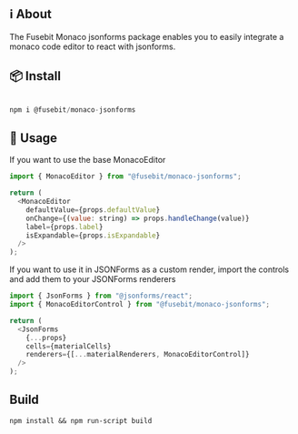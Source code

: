 ## ℹ︎ About

The Fusebit Monaco jsonforms package enables you to easily integrate a monaco code editor to react with jsonforms.

## 📦 Install

```javascript

npm i @fusebit/monaco-jsonforms

```

## 🔨 Usage

If you want to use the base MonacoEditor

```javascript
import { MonacoEditor } from "@fusebit/monaco-jsonforms";

return (
  <MonacoEditor
    defaultValue={props.defaultValue}
    onChange={(value: string) => props.handleChange(value)}
    label={props.label}
    isExpandable={props.isExpandable}
  />
);
```

If you want to use it in JSONForms as a custom render, import the controls and add them to your JSONForms renderers

```javascript
import { JsonForms } from "@jsonforms/react";
import { MonacoEditorControl } from "@fusebit/monaco-jsonforms";

return (
  <JsonForms
    {...props}
    cells={materialCells}
    renderers={[...materialRenderers, MonacoEditorControl]}
  />
);
```

## Build

```shell
npm install && npm run-script build
```
